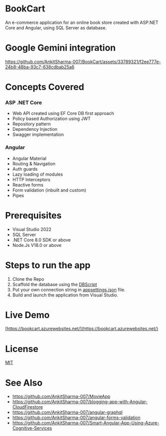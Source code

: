 # BookCart

An e-commerce application for an online book store created with ASP.NET Core and Angular, using SQL Server as database.

# Google Gemini integration



https://github.com/AnkitSharma-007/BookCart/assets/33789321/f2ee777e-24b8-48ba-93c7-638cdbab25a6



# Concepts Covered

### ASP .NET Core

 - Web API created using EF Core DB first approach
 - Policy based Authorization using JWT
 - Repository pattern
 - Dependency Injection
 - Swagger implementation

### Angular

 - Angular Material 
 - Routing & Navigation
 - Auth guards
 - Lazy loading of modules
 - HTTP Interceptors
 - Reactive forms
 - Form validation (inbuilt and custom)
 - Pipes

# Prerequisites
- Visual Studio 2022 
- SQL Server 
- .NET Core 8.0 SDK or above
- Node.Js V18.0 or above

# Steps to run the app
1. Clone the Repo
2. Scaffold the database using the [DBScript](https://github.com/AnkitSharma-007/BookCart/blob/master/DBScript/BookDB.txt)
3. Put your own connection string in [appsettings.json](https://github.com/AnkitSharma-007/BookCart/blob/master/BookCart/appsettings.json) file.
4. Build and launch the application from Visual Studio.

# Live Demo
[https://bookcart.azurewebsites.net/](https://bookcart.azurewebsites.net/)

# License
[MIT](https://github.com/AnkitSharma-007/BookCart/blob/master/LICENSE)

# See Also

- https://github.com/AnkitSharma-007/MovieApp
- https://github.com/AnkitSharma-007/blogging-app-with-Angular-CloudFirestore
- https://github.com/AnkitSharma-007/angular-graphql
- https://github.com/AnkitSharma-007/angular-forms-validation
- https://github.com/AnkitSharma-007/Smart-Angular-App-Using-Azure-Cognitive-Services

